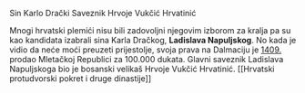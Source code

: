Sin Karlo Drački
Saveznik Hrvoje Vukčić Hrvatinić

Mnogi hrvatski plemići nisu bili zadovoljni njegovim izborom za kralja pa su kao kandidata izabrali sina Karla Dračkog, **Ladislava Napuljskog**. No kada je vidio da neće moći preuzeti prijestolje, svoja prava na Dalmaciju je <u>1409.</u> prodao Mletačkoj Republici za 100.000 dukata. Glavni saveznik Ladislava Napuljskoga bio je bosanski velikaš Hrvoje Vukčić Hrvatinić. [[Hrvatski protudvorski pokret i druge dinastije]]
